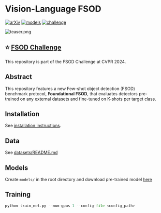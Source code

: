 # Vision-Language FSOD
[![arXiv](https://img.shields.io/badge/arXiv-2312.14494-b31b1b.svg)](https://arxiv.org/abs/2312.14494)
[![models](https://img.shields.io/badge/🤗HuggingFace-Model-yellow)](https://huggingface.co/empMEMORY/vision-language-fsod/tree/main)
[![challenge](https://img.shields.io/badge/EvalAI-FSOD_Challenge-green)](https://eval.ai/web/challenges/challenge-page/2270/overview)

![teaser.png](assets/teaser.png)

## :star: [FSOD Challenge](https://eval.ai/web/challenges/challenge-page/2270/overview)
This repository is part of the FSOD Challenge at CVPR 2024.

## Abstract
This repository features a new Few-shot object detection (FSOD) benchmark protocol, **Foundational FSOD**, that evaluates detectors pre-trained on any external datasets and fine-tuned on K-shots per target class.

## Installation
See [installation instructions](docs/INSTALL.md).

## Data
See [datasets/README.md](datasets/README.md)

## Models
Create `models/` in the root directory and download pre-trained model [here](https://huggingface.co/empMEMORY/vision-language-fsod/tree/main/pretrained_models/)

## Training
```python
python train_net.py --num-gpus 1 --config-file <config_path>